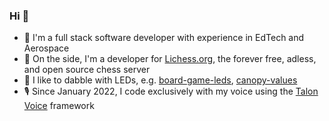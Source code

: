 ### Hi 👋

- 🚀 I'm a full stack software developer with experience in EdTech and Aerospace
- 🐴 On the side, I'm a developer for [Lichess.org](https://github.com/lichess-org/lila), the forever free, adless, and open source chess server
- 🚥 I like to dabble with LEDs, e.g. [board-game-leds](https://github.com/brollin/board-game-leds), [canopy-values](https://github.com/SotSF/canopy-values)
- 🎙️ Since January 2022, I code exclusively with my voice using the [Talon Voice](https://talonvoice.com/) framework
